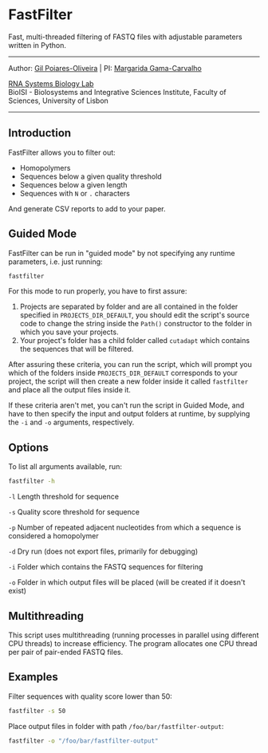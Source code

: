 # FastFilter

Fast, multi-threaded filtering of FASTQ files with adjustable parameters written in Python.

---

Author: [Gil Poiares-Oliveira](mailto:gpo@ciencias.ulisboa.pt) |
PI: [Margarida Gama-Carvalho](mailto:mhcarvalho@ciencias.ulisboa.pt)

[RNA Systems Biology Lab](https://rnasysbio.rd.ciencias.ulisboa.pt)\
BioISI - Biolosystems and Integrative Sciences Institute, Faculty of Sciences, University of Lisbon

---

## Introduction

FastFilter allows you to filter out:
* Homopolymers
* Sequences below a given quality threshold
* Sequences below a given length
* Sequences with `N` or `.` characters

And generate CSV reports to add to your paper.

## Guided Mode

FastFilter can be run in "guided mode" by not specifying any runtime parameters,
i.e. just running:
```sh
fastfilter
```
For this mode to run properly, you have to first assure:
1. Projects are separated by folder and are all contained in the folder
   specified in `PROJECTS_DIR_DEFAULT`, you should edit the script's source code
   to change the string inside the `Path()` constructor to the folder in which
   you save your projects.
2. Your project's folder has a child folder called `cutadapt` which contains
   the sequences that will be filtered.

After assuring these criteria, you can run the script, which will prompt you
which of the folders inside `PROJECTS_DIR_DEFAULT` corresponds to your project,
the script will then create a new folder inside it called `fastfilter` and place
all the output files inside it.

If these criteria aren't met, you can't run the script in Guided Mode, and have
to then specify the input and output folders at runtime, by supplying the `-i`
and `-o` arguments, respectively.

## Options

To list all arguments available, run:
```sh
fastfilter -h
```

`-l` 	Length threshold for sequence

`-s`	Quality score threshold for sequence

`-p` 	Number of repeated adjacent nucleotides from which a sequence is
		considered a homopolymer

`-d`	Dry run (does not export files, primarily for debugging)

`-i` 	Folder which contains the FASTQ sequences for filtering

`-o` 	Folder in which output files will be placed (will be created if it
		doesn't exist)

## Multithreading

This script uses multithreading (running processes in parallel using different
CPU threads) to increase efficiency. The program allocates one CPU thread per
pair of pair-ended FASTQ files.

## Examples

Filter sequences with quality score lower than 50:
```sh
fastfilter -s 50
```

Place output files in folder with path `/foo/bar/fastfilter-output`:
```sh
fastfilter -o "/foo/bar/fastfilter-output"
```
